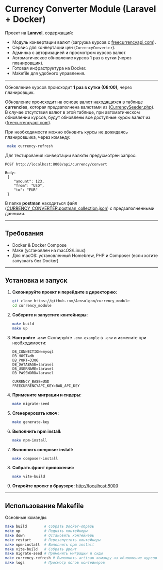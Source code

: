 # Currency Converter Module (Laravel + Docker)

Проект на **Laravel**, содержащий:
- Модуль конвертации валют (загрузка курсов с [freecurrencyapi.com](https://freecurrencyapi.com)).
- Сервис для конвертации цен (`CurrencyConverter`).
- Админка с авторизацией и просмотром курсов валют.
- Автоматическое обновление курсов 1 раз в сутки (через планировщик).
- Готовая инфраструктура на Docker.
- Makefile для удобного управления.

---

Обновление курсов происходит **1 раз в сутки (08:00)**, через планировщик.

Обновление происходит на основе валют находящихся в таблице **currencies**, которая предзаполнена валютами из ([CurrencySeeder.php](database/seeders/CurrencySeeder.php)).
В случае отсутствия валют в этой таблице, при автоматическом обновлении курсов, будут обновлены все доступные курсы валют из ([freecurrencyapi.com](https://freecurrencyapi.com)).

При необходимости можно обновить курсы не дожидаясь планировшика, через команду:
```bash
 make currency-refresh
```
Для тестирования конвертации валюты предусмотрен запрос:
```angular2html
POST http://localhost:8000/api/currency/convert

Body:
 {
    "amount": 123,
    "from": "USD",
    "to": "EUR"
 }
```
В папке **postman** находиться файл ([CURRENCY_CONVERTER.postman_collection.json](postman/CURRENCY_CONVERTER.postman_collection.json)) с предзаполненными данными.

---

## Требования
- Docker & Docker Compose
- Make (установлен на macOS/Linux)
- Для macOS: установленный Homebrew, PHP и Composer (если хотите запускать без Docker)

---
## Установка и запуск

1. **Склонируйте проект и перейдите в директорию:**
    ```bash
    git clone https://github.com/Aensolgon/currency_module
    cd currency_module
    ```

2. **Соберите и запустите контейнеры:**
    ```bash
    make build
    make up
    ```

3. **Настройте `.env`:**
   Скопируйте `.env.example` в `.env` и измените при необходимости:
    ```env
    DB_CONNECTION=mysql
    DB_HOST=db
    DB_PORT=3306
    DB_DATABASE=laravel
    DB_USERNAME=laravel
    DB_PASSWORD=laravel

    CURRENCY_BASE=USD
    FREECURRENCYAPI_KEY=ВАШ_API_KEY
    ```

4. **Примените миграции и сидеры:**
    ```bash
    make migrate-seed
    ```
   
5. **Сгенерировать ключ:**
    ```bash
    make generate-key
    ```

6. **Выполнить npm install:**
    ```bash
    make npm-install
    ```

7. **Выполнить composer install:**
    ```bash
    make composer-install
    ```
   
8. **Собрать фронт приложения:**
    ```bash
    make vite-build
    ```
   
9. **Откройте проект в браузере:**
   [http://localhost:8000](http://localhost:8000)

---

## Использование Makefile

Основные команды:
```bash
make build        # Собрать Docker-образы
make up           # Поднять контейнеры
make down         # Остановить контейнеры
make restart      # Перезапустить контейнеры
make npm-install  # Выполнить npm install
make vite-build   # Собрать фронт
make migrate-seed # Применить миграции и сиды
make currency-refresh # Выполнить artisan команду на обновление курсов
make logs         # Просмотр логов контейнеров
